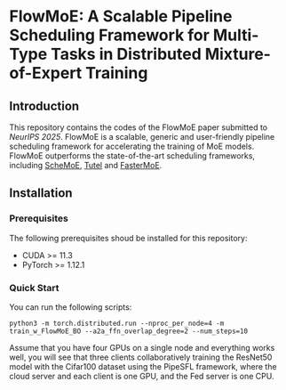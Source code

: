 # FlowMoE: A Scalable Pipeline Scheduling Framework for Multi-Type Tasks in Distributed Mixture-of-Expert Training #  
## Introduction ##
This repository contains the codes of the FlowMoE paper submitted to *NeurIPS 2025*. FlowMoE is a scalable, generic and user-friendly pipeline scheduling framework for accelerating the training of MoE models. FlowMoE outperforms the state-of-the-art scheduling frameworks, including [ScheMoE](https://github.com/Fragile-azalea/ScheMoE), [Tutel](https://github.com/microsoft/tutel) and [FasterMoE](https://github.com/thu-pacman/FasterMoE).  

## Installation ##
### Prerequisites ###
The following prerequisites shoud be installed for this repository:  
* CUDA >= 11.3  
* PyTorch >= 1.12.1  
### Quick Start ###
You can run the following scripts:  
```
python3 -m torch.distributed.run --nproc_per_node=4 -m train_w_FlowMoE_BO --a2a_ffn_overlap_degree=2 --num_steps=10
```  
Assume that you have four GPUs on a single node and everything works well, you will see that three clients collaboratively training the ResNet50 model with the Cifar100 dataset using the PipeSFL framework, where the cloud server and each client is one GPU, and the Fed server is one CPU.
